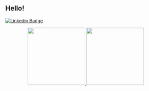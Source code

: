 ## Hello! 
[![Linkedin Badge](https://img.shields.io/badge/-LinkedIn-blue?style=flat-square&logo=Linkedin&logoColor=white&link=https://www.linkedin.com/in/kassiazama/)](https://www.linkedin.com/in/kassiazama/)



<div align="center">
  <a href="https://github.com/kassiazama">
  <img height="180em" src="https://github-readme-stats.vercel.app/api?username=kassiazama&show_icons=true&theme=dracula&include_all_commits=true&count_private=true"/>
  <img height="180em" src="https://github-readme-stats.vercel.app/api/top-langs/?username=kassiazama&layout=compact&langs_count=7&theme=dracula"/>
</div>




  
